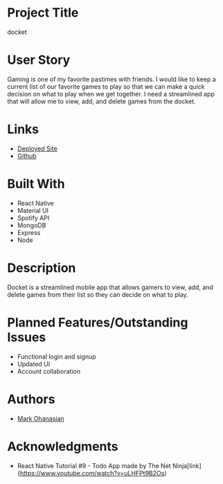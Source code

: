 # Project Title
docket

# User Story
Gaming is one of my favorite pastimes with friends. I would like to keep a current list of our favorite games to play so that we can make a quick decision on what to play when we get together. I need a streamlined app that will allow me to view, add, and delete games from the docket.

# Links
* [Deployed Site](https://test-nappers.herokuapp.com/login)
* [Github](https://github.com/markohanesian/docket)

# Built With
* React Native
* Material UI
* Spotify API
* MongoDB
* Express
* Node

# Description
Docket is a streamlined mobile app that allows gamers to view, add, and delete games from their list so they can decide on what to play. 

# Planned Features/Outstanding Issues
* Functional login and signup 
* Updated UI
* Account collaboration

# Authors
* [Mark Ohanasian](https://github.com/markohanesian) 

# Acknowledgments
* React Native Tutorial #9 - Todo App made by The Net Ninja[link]{https://www.youtube.com/watch?v=uLHFPt9B2Os)